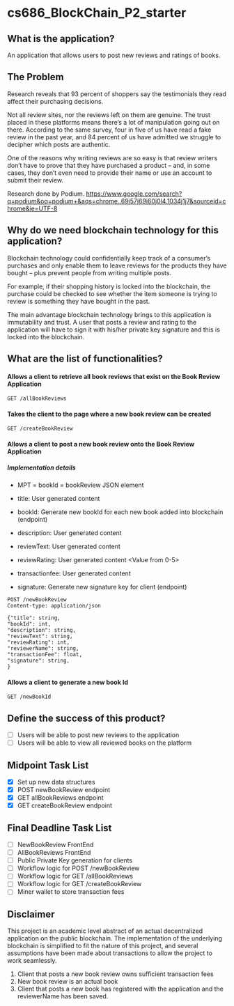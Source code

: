 # cs686_BlockChain_P2_starter

## What is the application?
An application that allows users to post new reviews and ratings of books. 

## The Problem
Research reveals that 93 percent of shoppers say the testimonials they read affect their purchasing decisions. 

Not all review sites, nor the reviews left on them are genuine. The trust placed in these platforms means there’s a lot of manipulation going out on there. According to the same survey, four in five of us have read a fake review in the past year, and 84 percent of us have admitted we struggle to decipher which posts are authentic.

One of the reasons why writing reviews are so easy is that review writers don’t have to prove that they have purchased a product – and, in some cases, they don’t even need to provide their name or use an account to submit their review. 

Research done by Podium. 
https://www.google.com/search?q=podium&oq=podium+&aqs=chrome..69i57j69i60j0l4.1034j1j7&sourceid=chrome&ie=UTF-8 

## Why do we need blockchain technology for this application?
Blockchain technology could confidentially keep track of a consumer’s purchases and only enable them to leave reviews for the products they have bought – plus prevent people from writing multiple posts. 

For example, if their shopping history is locked into the blockchain, the purchase could be checked to see whether the item someone is trying to review is something they have bought in the past.

The main advantage blockchain technology brings to this application is immutability and trust. A user that posts a review and rating to the application will have to sign it with his/her private key signature and this is locked into the blockchain. 

## What are the list of functionalities?

#### Allows a client to retrieve all book reviews that exist on the Book Review Application
```
GET /allBookReviews

```

#### Takes the client to the page where a new book review can be created 
```
GET /createBookReview
```

#### Allows a client to post a new book review onto the Book Review Application
##### Implementation details
- MPT
<key> = bookId
<value> = bookReview JSON element 
 
- title: User generated content
- bookId: Generate new bookId for each new book added into blockchain (endpoint)
- description: User generated content
- reviewText: User generated content
- reviewRating: User generated content <Value from 0-5>
- transactionfee: User generated content
- signature: Generate new signature key for client (endpoint)

```
POST /newBookReview
Content-type: application/json

{"title": string,
"bookId": int,
"description": string,
"reviewText": string,
"reviewRating": int,
"reviewerName": string,
"transactionFee": float,
"signature": string,
}
```

#### Allows a client to generate a new book Id
```
GET /newBookId

```





## Define the success of this product?
 - [ ] Users will be able to post new reviews to the application 
 - [ ] Users will be able to view all reviewed books on the platform

## Midpoint Task List
 - [x] Set up new data structures 
 - [x] POST newBookReview endpoint
 - [x] GET allBookReviews endpoint
 - [x] GET createBookReview endpoint

## Final Deadline Task List
 - [ ] NewBookReview FrontEnd 
 - [ ] AllBookReviews FrontEnd
 - [ ] Public Private Key generation for clients
 - [ ] Workflow logic for POST /newBookReview
 - [ ] Workflow logic for GET /allBookReviews
 - [ ] Workflow logic for GET /createBookReview
 - [ ] Miner wallet to store transaction fees 

## Disclaimer 
This project is an academic level abstract of an actual decentralized application on the public blockchain. 
The implementation of the underlying blockchain is simplified to fit the nature of this project, and several assumptions have been made about transactions to allow the project to work seamlessly. 

1. Client that posts a new book review owns sufficient transaction fees 
2. New book review is an actual book
3. Client that posts a new book has registered with the application and the reviewerName has been saved. 





